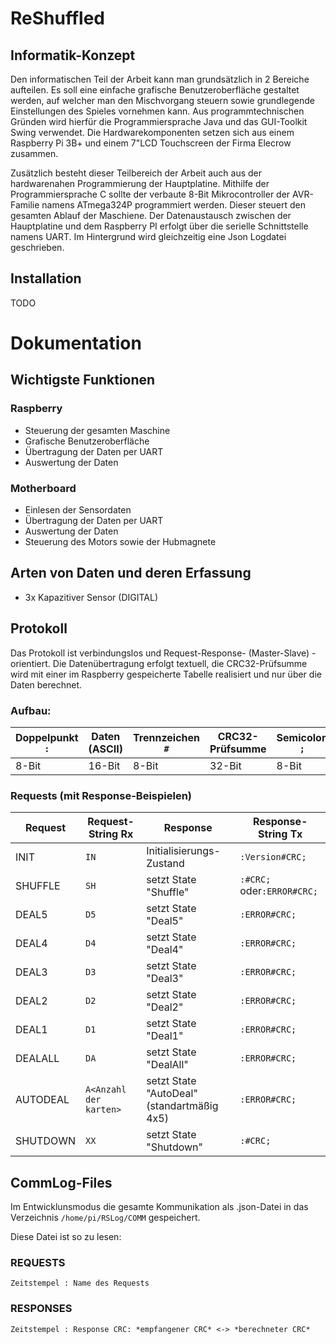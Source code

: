 ﻿# ReShuffled

## Informatik-Konzept
Den informatischen Teil der Arbeit kann man grundsätzlich in 2 Bereiche aufteilen. Es soll
eine einfache grafische Benutzeroberfläche gestaltet werden, auf welcher man den Mischvorgang
steuern sowie grundlegende Einstellungen des Spieles vornehmen kann. Aus programmtechnischen
Gründen wird hierfür die Programmiersprache Java und das GUI-Toolkit Swing verwendet.
Die Hardwarekomponenten setzen sich aus einem Raspberry Pi 3B+ und einem 7"LCD Touchscreen
der Firma Elecrow zusammen.

Zusätzlich besteht dieser Teilbereich der Arbeit auch aus der hardwarenahen Programmierung der
Hauptplatine. Mithilfe der Programmiersprache C sollte der verbaute 8-Bit Mikrocontroller der
AVR-Familie namens ATmega324P programmiert werden. Dieser steuert den gesamten Ablauf
der Maschiene.
Der Datenaustausch zwischen der Hauptplatine und dem Raspberry PI erfolgt über die serielle
Schnittstelle namens UART. Im Hintergrund wird gleichzeitig eine Json Logdatei geschrieben.
## Installation
TODO

# Dokumentation
## Wichtigste Funktionen
### Raspberry

 - Steuerung der gesamten Maschine
 - Grafische Benutzeroberfläche
 - Übertragung der Daten per UART  
 - Auswertung der Daten

### Motherboard
 * Einlesen der Sensordaten  
 * Übertragung der Daten per UART  
 * Auswertung der Daten
 * Steuerung des Motors sowie der Hubmagnete
## Arten von Daten und deren Erfassung
  
 * 3x Kapazitiver Sensor (DIGITAL)

## Protokoll
Das Protokoll ist verbindungslos und Request-Response- (Master-Slave) -orientiert. Die Datenübertragung erfolgt textuell, die CRC32-Prüfsumme wird mit einer im Raspberry gespeicherte Tabelle realisiert und nur über die Daten berechnet. 

### Aufbau:
| Doppelpunkt `:` | Daten (ASCII)| Trennzeichen `#` | CRC32-Prüfsumme | Semicolon `;` |
| --------------- | ------------------------------------------------ | ----------- | --------------- | ------------- |
| 8-Bit | 16-Bit | 8-Bit | 32-Bit | 8-Bit


### Requests (mit Response-Beispielen)
| Request | Request-String Rx | Response | Response-String Tx |
| ------- | ------------- | -------- | ------------------ |
| INIT | `IN` | Initialisierungs-Zustand | `:Version#CRC;` |
| SHUFFLE | `SH` | setzt State "Shuffle" | `:#CRC;` oder`:ERROR#CRC;` |
| DEAL5 | `D5` | setzt State "Deal5" | `:ERROR#CRC;` |
| DEAL4 | `D4` | setzt State "Deal4" | `:ERROR#CRC;` |
| DEAL3 | `D3` | setzt State "Deal3" | `:ERROR#CRC;` |
| DEAL2 | `D2` | setzt State "Deal2" | `:ERROR#CRC;` |
| DEAL1 | `D1` | setzt State "Deal1" | `:ERROR#CRC;` |
| DEALALL | `DA` | setzt State "DealAll" | `:ERROR#CRC;` |
| AUTODEAL | `A<Anzahl der karten>` | setzt State "AutoDeal" (standartmäßig 4x5) | `:ERROR#CRC;` |
| SHUTDOWN | `XX` | setzt State "Shutdown" | `:#CRC;` |
  
## CommLog-Files
  Im Entwicklunsmodus die gesamte Kommunikation als .json-Datei in das Verzeichnis `/home/pi/RSLog/COMM` gespeichert.
  
  Diese Datei ist so zu lesen:  
### REQUESTS
`Zeitstempel : Name des Requests`
### RESPONSES
`Zeitstempel : Response CRC: *empfangener CRC* <-> *berechneter CRC*`



